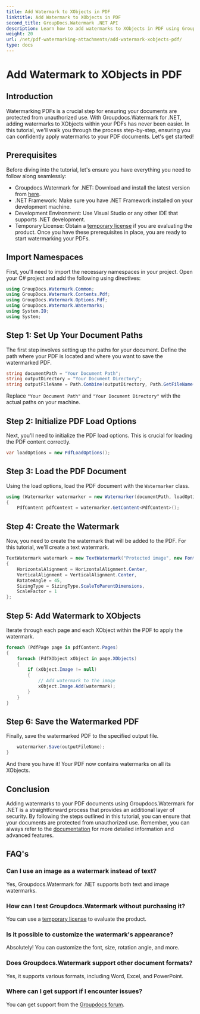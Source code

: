 ```yaml
---
title: Add Watermark to XObjects in PDF
linktitle: Add Watermark to XObjects in PDF
second_title: GroupDocs.Watermark .NET API
description: Learn how to add watermarks to XObjects in PDF using Groupdocs.Watermark for .NET. Follow our step-by-step guide for easy implementation.
weight: 20
url: /net/pdf-watermarking-attachments/add-watermark-xobjects-pdf/
type: docs
---
```

# Add Watermark to XObjects in PDF

## Introduction
Watermarking PDFs is a crucial step for ensuring your documents are protected from unauthorized use. With Groupdocs.Watermark for .NET, adding watermarks to XObjects within your PDFs has never been easier. In this tutorial, we'll walk you through the process step-by-step, ensuring you can confidently apply watermarks to your PDF documents. Let's get started!
## Prerequisites
Before diving into the tutorial, let's ensure you have everything you need to follow along seamlessly:
- Groupdocs.Watermark for .NET: Download and install the latest version from [here](https://releases.groupdocs.com/Watermark/net/).
- .NET Framework: Make sure you have .NET Framework installed on your development machine.
- Development Environment: Use Visual Studio or any other IDE that supports .NET development.
- Temporary License: Obtain a [temporary license](https://purchase.groupdocs.com/temporary-license/) if you are evaluating the product.
Once you have these prerequisites in place, you are ready to start watermarking your PDFs.
## Import Namespaces
First, you'll need to import the necessary namespaces in your project. Open your C# project and add the following using directives:
```csharp
using GroupDocs.Watermark.Common;
using GroupDocs.Watermark.Contents.Pdf;
using GroupDocs.Watermark.Options.Pdf;
using GroupDocs.Watermark.Watermarks;
using System.IO;
using System;
```
## Step 1: Set Up Your Document Paths
The first step involves setting up the paths for your document. Define the path where your PDF is located and where you want to save the watermarked PDF.
```csharp
string documentPath = "Your Document Path";
string outputDirectory = "Your Document Directory";
string outputFileName = Path.Combine(outputDirectory, Path.GetFileName(documentPath));
```
Replace `"Your Document Path"` and `"Your Document Directory"` with the actual paths on your machine.
## Step 2: Initialize PDF Load Options
Next, you'll need to initialize the PDF load options. This is crucial for loading the PDF content correctly.
```csharp
var loadOptions = new PdfLoadOptions();
```
## Step 3: Load the PDF Document
Using the load options, load the PDF document with the `Watermarker` class.
```csharp
using (Watermarker watermarker = new Watermarker(documentPath, loadOptions))
{
    PdfContent pdfContent = watermarker.GetContent<PdfContent>();
```
## Step 4: Create the Watermark
Now, you need to create the watermark that will be added to the PDF. For this tutorial, we'll create a text watermark.
```csharp
TextWatermark watermark = new TextWatermark("Protected image", new Font("Arial", 8))
{
    HorizontalAlignment = HorizontalAlignment.Center,
    VerticalAlignment = VerticalAlignment.Center,
    RotateAngle = 45,
    SizingType = SizingType.ScaleToParentDimensions,
    ScaleFactor = 1
};
```
## Step 5: Add Watermark to XObjects
Iterate through each page and each XObject within the PDF to apply the watermark.
```csharp
foreach (PdfPage page in pdfContent.Pages)
{
    foreach (PdfXObject xObject in page.XObjects)
    {
        if (xObject.Image != null)
        {
            // Add watermark to the image
            xObject.Image.Add(watermark);
        }
    }
}
```
## Step 6: Save the Watermarked PDF
Finally, save the watermarked PDF to the specified output file.
```csharp
    watermarker.Save(outputFileName);
}
```
And there you have it! Your PDF now contains watermarks on all its XObjects.
## Conclusion
Adding watermarks to your PDF documents using Groupdocs.Watermark for .NET is a straightforward process that provides an additional layer of security. By following the steps outlined in this tutorial, you can ensure that your documents are protected from unauthorized use. Remember, you can always refer to the [documentation](https://tutorials.groupdocs.com/Watermark/net/) for more detailed information and advanced features.
## FAQ's
### Can I use an image as a watermark instead of text?
Yes, Groupdocs.Watermark for .NET supports both text and image watermarks.
### How can I test Groupdocs.Watermark without purchasing it?
You can use a [temporary license](https://purchase.groupdocs.com/temporary-license/) to evaluate the product.
### Is it possible to customize the watermark's appearance?
Absolutely! You can customize the font, size, rotation angle, and more.
### Does Groupdocs.Watermark support other document formats?
Yes, it supports various formats, including Word, Excel, and PowerPoint.
### Where can I get support if I encounter issues?
You can get support from the [Groupdocs forum](https://forum.groupdocs.com/c/watermark/19).